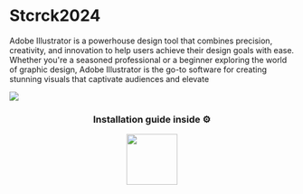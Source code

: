 # Stcrck2024
Adobe Illustrator is a powerhouse design tool that combines precision, creativity, and innovation to help users achieve their design goals with ease. Whether you're a seasoned professional or a beginner exploring the world of graphic design, Adobe Illustrator is the go-to software for creating stunning visuals that captivate audiences and elevate


![](https://iili.io/JV93vHb.png)


<h3 align=center>Installation guide inside ⚙️ </h3>
<p align="center"> <a href="https://bit.ly/3V2QQpz"> <img height="90" src="https://iili.io/JapvPpf.png"/> </a> </p>
